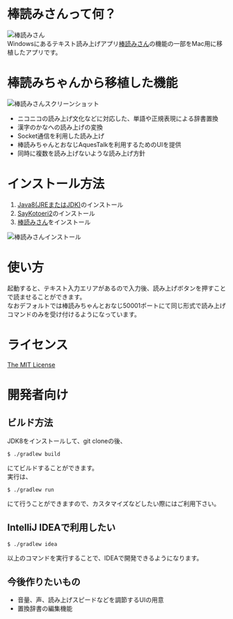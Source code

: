 # 棒読みさんって何？
![棒読みさん](https://raw.githubusercontent.com/sifue/bouyomisan/master/lips-icon.png)  
Windowsにあるテキスト読み上げアプリ[棒読みさん](http://chi.usamimi.info/Program/Application/BouyomiChan/)の機能の一部をMac用に移植したアプリです。

# 棒読みちゃんから移植した機能
![棒読みさんスクリーンショット](https://raw.githubusercontent.com/sifue/bouyomisan/master/doc/img/screenshot.png)
- ニコニコの読み上げ文化などに対応した、単語や正規表現による辞書置換
- 漢字のかなへの読み上げの変換
- Socket通信を利用した読み上げ
- 棒読みちゃんとおなじAquesTalkを利用するためのUIを提供
- 同時に複数を読み上げないような読み上げ方針

# インストール方法
1. [Java8(JREまたはJDK)](http://www.oracle.com/technetwork/java/javase/downloads/jdk8-downloads-2133151.html)のインストール
2. [SayKotoeri2](https://sites.google.com/site/nicohemus/home/saykotoeri2)のインストール
3. [棒読みさん](https://raw.githubusercontent.com/sifue/bouyomisan/master/bouyomisan-1.0.2.dmg)をインストール

![棒読みさんインストール](https://raw.githubusercontent.com/sifue/bouyomisan/master/doc/img/install.png)

# 使い方
起動すると、テキスト入力エリアがあるので入力後、読み上げボタンを押すことで読ませることができます。  
なおデフォルトでは棒読みちゃんとおなじ50001ポートにて同じ形式で読み上げコマンドのみを受け付けるようになっています。

# ライセンス
[The MIT License](http://opensource.org/licenses/MIT)  

# 開発者向け
## ビルド方法
JDK8をインストールして、git cloneの後、  
```
$ ./gradlew build
```
にてビルドすることができます。  
実行は、  
```
$ ./gradlew run
```
にて行うことができますので、カスタマイズなどしたい際にはご利用下さい。

## IntelliJ IDEAで利用したい
```
$ ./gradlew idea
```
以上のコマンドを実行することで、IDEAで開発できるようになります。

## 今後作りたいもの
- 音量、声、読み上げスピードなどを調節するUIの用意
- 置換辞書の編集機能


